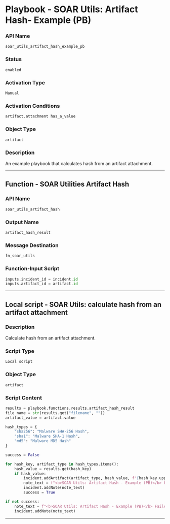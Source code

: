 <!--
    DO NOT MANUALLY EDIT THIS FILE
    THIS FILE IS AUTOMATICALLY GENERATED WITH resilient-sdk codegen
    Generated with resilient-sdk v51.0.5.0.1475
-->

# Playbook - SOAR Utils: Artifact Hash- Example (PB)

### API Name
`soar_utils_artifact_hash_example_pb`

### Status
`enabled`

### Activation Type
`Manual`

### Activation Conditions
`artifact.attachment has_a_value`

### Object Type
`artifact`

### Description
An example playbook that calculates hash from an artifact attachment.


---
## Function - SOAR Utilities Artifact Hash

### API Name
`soar_utils_artifact_hash`

### Output Name
`artifact_hash_result`

### Message Destination
`fn_soar_utils`

### Function-Input Script
```python
inputs.incident_id = incident.id
inputs.artifact_id = artifact.id
```

---

## Local script - SOAR Utils: calculate hash from an artifact attachment

### Description
Calculate hash from an artifact attachment.

### Script Type
`Local script`

### Object Type
`artifact`

### Script Content
```python
results = playbook.functions.results.artifact_hash_result
file_name = str(results.get("filename", ""))
artifact_value = artifact.value

hash_types = {
    "sha256": "Malware SHA-256 Hash",
    "sha1": "Malware SHA-1 Hash",
    "md5": "Malware MD5 Hash"
}

success = False

for hash_key, artifact_type in hash_types.items():
    hash_value = results.get(hash_key)
    if hash_value:
        incident.addArtifact(artifact_type, hash_value, f"{hash_key.upper()} hash of '{artifact_value}'")
        note_text = f"<b>SOAR Utils: Artifact Hash - Example (PB)</b> File {file_name} converted to {hash_key.upper()} successfully."
        incident.addNote(note_text)
        success = True

if not success:
    note_text = f"<b>SOAR Utils: Artifact Hash - Example (PB)</b> Failed: {results.get('reason', 'Unknown reason')}"
    incident.addNote(note_text)


```

---

